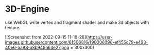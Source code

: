 # 3D-Engine
use WebGL write vertex and fragment shader and make 3d objects with texture.

![Screenshot from 2022-09-15 11-18-28](https://user-images.githubusercontent.com/61506816/190306096-ef455c79-e463-40e6-ba88-a8b949a64e27.png = 300x300)
